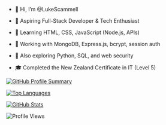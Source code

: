 - 👋 Hi, I’m @LukeScammell
- 🚀 Aspiring Full-Stack Developer & Tech Enthusiast
- 🌱 Learning HTML, CSS, JavaScript (Node.js, APIs)
- 💾 Working with MongoDB, Express.js, bcrypt, session auth
- 🔧 Also exploring Python, SQL, and web security

- 🎓 Completed the New Zealand Certificate in IT (Level 5)

[![GitHub Profile Summary](https://github-profile-summary-cards.vercel.app/api/cards/profile-details?username=LukeScammell&theme=github_dark)](https://github.com/LukeScammell)

[![Top Languages](https://github-readme-stats.vercel.app/api/top-langs/?username=LukeScammell&layout=compact&theme=tokyonight)](https://github.com/LukesScammell)

[![GitHub Stats](https://github-readme-stats.vercel.app/api?username=LukeScammell&show_icons=true&hide_rank=true&theme=transparent)](https://github.com/LukesScammell)

![Profile Views](https://komarev.com/ghpvc/?username=LukesScammell&color=blueviolet&style=flat-square)
